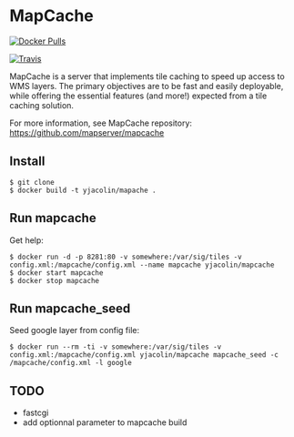 # MapCache

[![Docker Pulls](https://img.shields.io/docker/pulls/yjacolin/docker-mapcache.svg)](https://hub.docker.com/r/yjacolin/docker-mapcache/)

[![Travis](https://travis-ci.org/yjacolin/docker-mapcache.svg)](https://travis-ci.org/yjacolin/docker-mapcache)

MapCache is a server that implements tile caching to speed up access to WMS
layers. The primary objectives are to be fast and easily deployable, while
offering the essential features (and more!) expected from a tile caching
solution.

For more information, see MapCache repository: 
https://github.com/mapserver/mapcache

## Install
```
$ git clone
$ docker build -t yjacolin/mapache .
```

## Run mapcache

Get help:
```
$ docker run -d -p 8281:80 -v somewhere:/var/sig/tiles -v config.xml:/mapcache/config.xml --name mapcache yjacolin/mapcache
$ docker start mapcache
$ docker stop mapcache
```

## Run mapcache_seed

Seed google layer from config file:
```
$ docker run --rm -ti -v somewhere:/var/sig/tiles -v config.xml:/mapcache/config.xml yjacolin/mapcache mapcache_seed -c /mapcache/config.xml -l google
```

## TODO

* fastcgi
* add optionnal parameter to mapcache build


